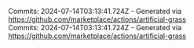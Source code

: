 Commits: 2024-07-14T03:13:41.724Z - Generated via https://github.com/marketplace/actions/artificial-grass
<br>
Commits: 2024-07-14T03:13:41.724Z - Generated via https://github.com/marketplace/actions/artificial-grass
<br>
